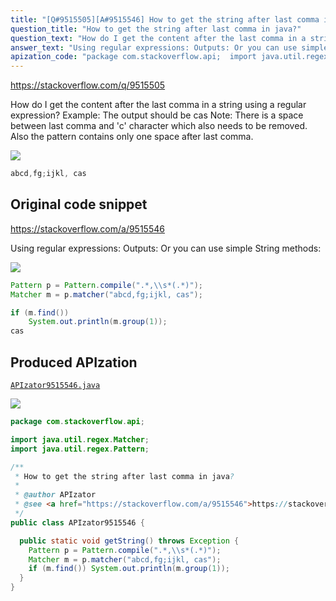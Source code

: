 ```yaml
---
title: "[Q#9515505][A#9515546] How to get the string after last comma in java?"
question_title: "How to get the string after last comma in java?"
question_text: "How do I get the content after the last comma in a string using a regular expression? Example: The output should be cas Note: There is a space between last comma and 'c' character  which also needs to be removed.  Also the pattern contains only one space after last comma."
answer_text: "Using regular expressions: Outputs: Or you can use simple String methods:"
apization_code: "package com.stackoverflow.api;  import java.util.regex.Matcher; import java.util.regex.Pattern;  /**  * How to get the string after last comma in java?  *  * @author APIzator  * @see <a href=\"https://stackoverflow.com/a/9515546\">https://stackoverflow.com/a/9515546</a>  */ public class APIzator9515546 {    public static void getString() throws Exception {     Pattern p = Pattern.compile(\".*,\\\\s*(.*)\");     Matcher m = p.matcher(\"abcd,fg;ijkl, cas\");     if (m.find()) System.out.println(m.group(1));   } }"
---
```


https://stackoverflow.com/q/9515505

How do I get the content after the last comma in a string using a regular expression?
Example:
The output should be cas
Note: There is a space between last comma and &#x27;c&#x27; character  which also needs to be removed. 
Also the pattern contains only one space after last comma.


<div class="code-logo"><img src="/stackoverflow.png" /></div>

```java
abcd,fg;ijkl, cas
```


## Original code snippet

https://stackoverflow.com/a/9515546

Using regular expressions:
Outputs:
Or you can use simple String methods:

<div class="code-logo"><img src="/stackoverflow.png" /></div>

```java
Pattern p = Pattern.compile(".*,\\s*(.*)");
Matcher m = p.matcher("abcd,fg;ijkl, cas");

if (m.find())
    System.out.println(m.group(1));
cas
```

## Produced APIzation

[`APIzator9515546.java`](https://github.com/blind-papers/apization-temp-data/raw/main/search/APIzator9515546.java)

<div class="code-logo"><img src="/apizator.png" /></div>

```java
package com.stackoverflow.api;

import java.util.regex.Matcher;
import java.util.regex.Pattern;

/**
 * How to get the string after last comma in java?
 *
 * @author APIzator
 * @see <a href="https://stackoverflow.com/a/9515546">https://stackoverflow.com/a/9515546</a>
 */
public class APIzator9515546 {

  public static void getString() throws Exception {
    Pattern p = Pattern.compile(".*,\\s*(.*)");
    Matcher m = p.matcher("abcd,fg;ijkl, cas");
    if (m.find()) System.out.println(m.group(1));
  }
}

```